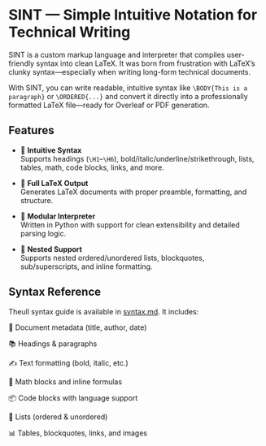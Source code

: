 # SINT — Simple Intuitive Notation for Technical Writing

SINT is a custom markup language and interpreter that compiles user-friendly syntax into clean LaTeX. 
It was born from frustration with LaTeX’s clunky syntax—especially when writing long-form technical documents.

With SINT, you can write readable, intuitive syntax like `\BODY{This is a paragraph}` or `\ORDERED{...}` and convert 
it directly into a professionally formatted LaTeX file—ready for Overleaf or PDF generation.

## Features

- 🧠 **Intuitive Syntax**  
  Supports headings (`\H1`–`\H6`), bold/italic/underline/strikethrough, lists, tables, math, code blocks, links, and more.

- 🧾 **Full LaTeX Output**  
  Generates LaTeX documents with proper preamble, formatting, and structure.

- 🧰 **Modular Interpreter**  
  Written in Python with support for clean extensibility and detailed parsing logic.

- 📏 **Nested Support**  
  Supports nested ordered/unordered lists, blockquotes, sub/superscripts, and inline formatting.

## Syntax Reference
Theull syntax guide is available in [syntax.md](syntax.md). It includes:

📖 Document metadata (title, author, date)

📚 Headings & paragraphs

✍️ Text formatting (bold, italic, etc.)

🧮 Math blocks and inline formulas

📦 Code blocks with language support

📝 Lists (ordered & unordered)

📊 Tables, blockquotes, links, and images


